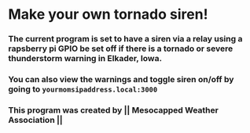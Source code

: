 # Make your own tornado siren!

### The current program is set to have a siren via a relay using a rapsberry pi GPIO be set off if there is a tornado or severe thunderstorm warning in Elkader, Iowa.

### You can also view the warnings and toggle siren on/off by going to `yourmomsipaddress.local:3000`

### This program was created by || Mesocapped Weather Association ||
